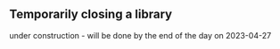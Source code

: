## Temporarily closing a library

under construction - will be done by the end of the day on 2023-04-27